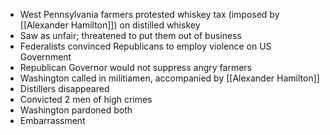 - West Pennsylvania farmers protested whiskey tax (imposed by [[Alexander Hamilton]]) on distilled whiskey
- Saw as unfair; threatened to put them out of business
- Federalists convinced Republicans to employ violence on US Government
- Republican Governor would not suppress angry farmers
- Washington called in militiamen, accompanied by [[Alexander Hamilton]]
- Distillers disappeared
- Convicted 2 men of high crimes
- Washington pardoned both
- Embarrassment
